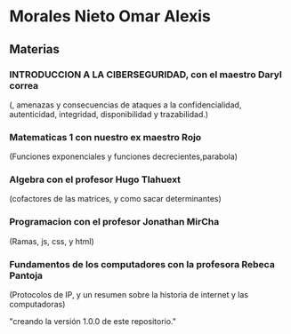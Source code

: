 # Morales Nieto Omar Alexis

## Materias 

### INTRODUCCION A LA CIBERSEGURIDAD, con el maestro Daryl correa
(, amenazas y consecuencias de ataques a la confidencialidad, autenticidad, integridad, disponibilidad y trazabilidad.)

### Matematicas 1 con nuestro ex maestro Rojo
(Funciones exponenciales y funciones decrecientes,parabola)

### Algebra con el profesor Hugo Tlahuext
(cofactores de las matrices, y como sacar determinantes)

### Programacion con el profesor Jonathan MirCha
(Ramas, js, css, y html)

### Fundamentos de los computadores con la profesora   Rebeca Pantoja
(Protocolos de IP, y un resumen sobre la historia de internet y las computadoras)



"creando la versión 1.0.0 de este repositorio."